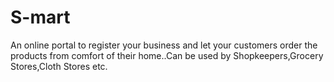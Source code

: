 # S-mart

An online portal to register your business and let your customers order the products from comfort of their home..Can be used by Shopkeepers,Grocery Stores,Cloth Stores etc.
